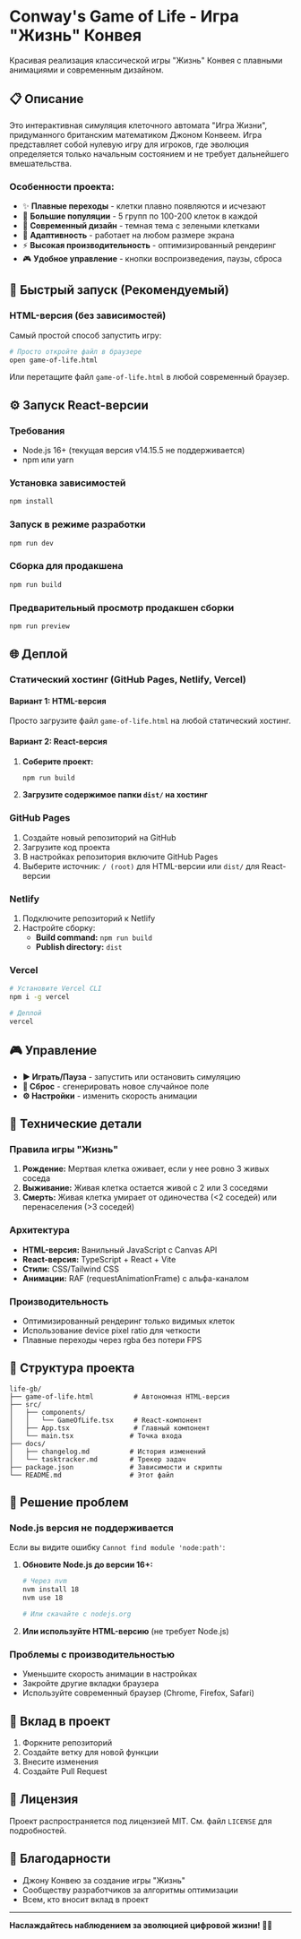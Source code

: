 # Conway's Game of Life - Игра "Жизнь" Конвея

Красивая реализация классической игры "Жизнь" Конвея с плавными анимациями и современным дизайном.

## 📋 Описание

Это интерактивная симуляция клеточного автомата "Игра Жизни", придуманного британским математиком Джоном Конвеем. Игра представляет собой нулевую игру для игроков, где эволюция определяется только начальным состоянием и не требует дальнейшего вмешательства.

### Особенности проекта:

- ✨ **Плавные переходы** - клетки плавно появляются и исчезают
- 🎯 **Большие популяции** - 5 групп по 100-200 клеток в каждой
- 🎨 **Современный дизайн** - темная тема с зелеными клетками
- 📱 **Адаптивность** - работает на любом размере экрана
- ⚡ **Высокая производительность** - оптимизированный рендеринг
- 🎮 **Удобное управление** - кнопки воспроизведения, паузы, сброса

## 🚀 Быстрый запуск (Рекомендуемый)

### HTML-версия (без зависимостей)

Самый простой способ запустить игру:

```bash
# Просто откройте файл в браузере
open game-of-life.html
```

Или перетащите файл `game-of-life.html` в любой современный браузер.

## ⚙️ Запуск React-версии

### Требования

- Node.js 16+ (текущая версия v14.15.5 не поддерживается)
- npm или yarn

### Установка зависимостей

```bash
npm install
```

### Запуск в режиме разработки

```bash
npm run dev
```

### Сборка для продакшена

```bash
npm run build
```

### Предварительный просмотр продакшен сборки

```bash
npm run preview
```

## 🌐 Деплой

### Статический хостинг (GitHub Pages, Netlify, Vercel)

#### Вариант 1: HTML-версия
Просто загрузите файл `game-of-life.html` на любой статический хостинг.

#### Вариант 2: React-версия

1. **Соберите проект:**
   ```bash
   npm run build
   ```

2. **Загрузите содержимое папки `dist/` на хостинг**

### GitHub Pages

1. Создайте новый репозиторий на GitHub
2. Загрузите код проекта
3. В настройках репозитория включите GitHub Pages
4. Выберите источник: `/ (root)` для HTML-версии или `dist/` для React-версии

### Netlify

1. Подключите репозиторий к Netlify
2. Настройте сборку:
   - **Build command:** `npm run build`
   - **Publish directory:** `dist`

### Vercel

```bash
# Установите Vercel CLI
npm i -g vercel

# Деплой
vercel
```

## 🎮 Управление

- **▶️ Играть/Пауза** - запустить или остановить симуляцию
- **🔄 Сброс** - сгенерировать новое случайное поле
- **⚙️ Настройки** - изменить скорость анимации

## 🔧 Технические детали

### Правила игры "Жизнь"

1. **Рождение:** Мертвая клетка оживает, если у нее ровно 3 живых соседа
2. **Выживание:** Живая клетка остается живой с 2 или 3 соседями
3. **Смерть:** Живая клетка умирает от одиночества (<2 соседей) или перенаселения (>3 соседей)

### Архитектура

- **HTML-версия:** Ванильный JavaScript с Canvas API
- **React-версия:** TypeScript + React + Vite
- **Стили:** CSS/Tailwind CSS
- **Анимации:** RAF (requestAnimationFrame) с альфа-каналом

### Производительность

- Оптимизированный рендеринг только видимых клеток
- Использование device pixel ratio для четкости
- Плавные переходы через rgba без потери FPS

## 📁 Структура проекта

```
life-gb/
├── game-of-life.html          # Автономная HTML-версия
├── src/
│   ├── components/
│   │   └── GameOfLife.tsx     # React-компонент
│   ├── App.tsx                # Главный компонент
│   └── main.tsx              # Точка входа
├── docs/
│   ├── changelog.md          # История изменений
│   └── tasktracker.md        # Трекер задач
├── package.json              # Зависимости и скрипты
└── README.md                 # Этот файл
```

## 🐛 Решение проблем

### Node.js версия не поддерживается

Если вы видите ошибку `Cannot find module 'node:path'`:

1. **Обновите Node.js до версии 16+:**
   ```bash
   # Через nvm
   nvm install 18
   nvm use 18
   
   # Или скачайте с nodejs.org
   ```

2. **Или используйте HTML-версию** (не требует Node.js)

### Проблемы с производительностью

- Уменьшите скорость анимации в настройках
- Закройте другие вкладки браузера
- Используйте современный браузер (Chrome, Firefox, Safari)

## 🤝 Вклад в проект

1. Форкните репозиторий
2. Создайте ветку для новой функции
3. Внесите изменения
4. Создайте Pull Request

## 📄 Лицензия

Проект распространяется под лицензией MIT. См. файл `LICENSE` для подробностей.

## 🙏 Благодарности

- Джону Конвею за создание игры "Жизнь"
- Сообществу разработчиков за алгоритмы оптимизации
- Всем, кто вносит вклад в проект

---

**Наслаждайтесь наблюдением за эволюцией цифровой жизни! 🧬✨** 